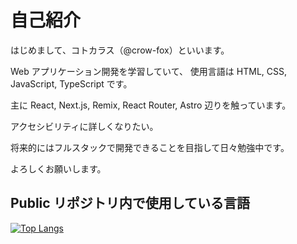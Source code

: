# 自己紹介

はじめまして、コトカラス（@crow-fox）といいます。

Web アプリケーション開発を学習していて、
使用言語は HTML, CSS, JavaScript, TypeScript です。

主に React, Next.js, Remix, React Router, Astro 辺りを触っています。

アクセシビリティに詳しくなりたい。

将来的にはフルスタックで開発できることを目指して日々勉強中です。

よろしくお願いします。

## Public リポジトリ内で使用している言語

[![Top Langs](https://github-readme-stats.vercel.app/api/top-langs/?username=crow-fox&layout=compact&theme=radical)](https://github.com/crow-fox/github-readme-stats)
